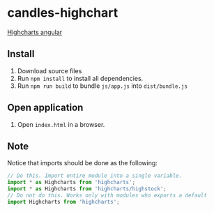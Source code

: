# candles-highchart

[Highcharts angular](https://github.com/highcharts/highcharts-angular)

## Install
1.  Download source files
2.  Run `npm install` to install all dependencies.
3.  Run `npm run build` to bundle `js/app.js` into `dist/bundle.js`

## Open application

1.  Open `index.html` in a browser.

## Note

Notice that imports should be done as the following:

```javascript
// Do this. Import entire module into a single variable.
import * as Highcharts from 'highcharts';
import * as Highcharts from 'highcharts/highstock';
// Do not do this. Works only with modules who exports a default
import Highcharts from 'highcharts';
```
